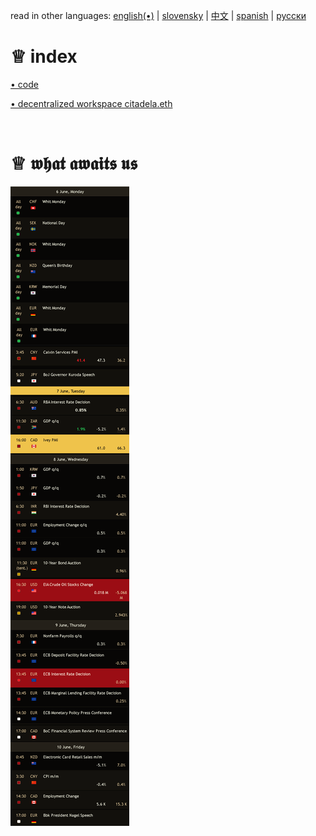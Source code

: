read in other languages: [english(•)](https://github.com/samuelPapranec/samuelPapranec/blob/main/README.md/) | [slovensky](https://github.com/samuelPapranec/samuelPapranec/blob/main/README_sk.md/) | [中文](https://github.com/samuelPapranec/samuelPapranec/blob/main/README_cn.md/) | [spanish](https://github.com/samuelPapranec/samuelPapranec/blob/main/README_es.md/) | [русски](https://github.com/samuelPapranec/samuelPapranec/blob/main/README_ru.md/) 
<br>
# ♕ index

[• code](https://github.com/samuelPapranec/code)

 [• decentralized workspace citadela.eth](https://github.com/samuelPapranec/citadela_alpha)

<br>

# ♕ 𝖜𝖍𝖆𝖙 𝖆𝖜𝖆𝖎𝖙𝖘 𝖚𝖘

![23. kalendárny týždeň](https://github.com/samuelPapranec/citadela_alpha/blob/main/weekly_event_calendars/econ_cal23.png)